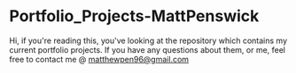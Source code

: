 # Portfolio_Projects-MattPenswick

Hi, if you're reading this, you've looking at the repository which contains my current portfolio projects. If you have any questions about them, or me, feel free to contact me @ matthewpen96@gmail.com

